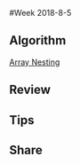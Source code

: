 #Week 2018-8-5
## Algorithm

[Array Nesting](https://leetcode.com/problems/array-nesting/description/)

## Review

## Tips

## Share